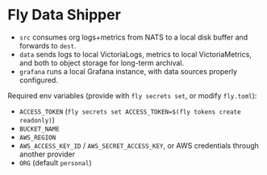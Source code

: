 # Fly Data Shipper

- `src` consumes org logs+metrics from NATS to a local disk buffer and forwards to `dest`.
- `data` sends logs to local VictoriaLogs, metrics to local VictoriaMetrics, and both to object storage for long-term archival.
- `grafana` runs a local Grafana instance, with data sources properly configured.

Required env variables (provide with `fly secrets set`, or modify `fly.toml`):

* `ACCESS_TOKEN` (`fly secrets set ACCESS_TOKEN=$(fly tokens create readonly)`)
* `BUCKET_NAME`
* `AWS_REGION`
* `AWS_ACCESS_KEY_ID` / `AWS_SECRET_ACCESS_KEY`, or AWS credentials through another provider
* `ORG` (default `personal`)

